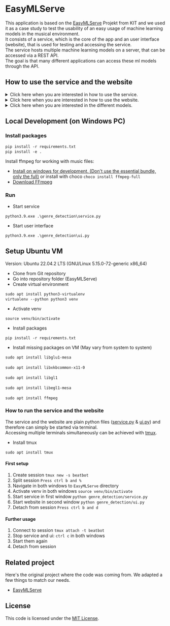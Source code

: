 # EasyMLServe

This application is based on the [EasyMLServe](https://github.com/KIT-IAI/EasyMLServe/) Projekt from KIT and we used it as a case study to test the usability of an easy usage of machine learning models in the musical environment.<br>
It consists of a service, which is the core of the app and an user interface (website), that is used for testing and accessing the service.<br>
The service hosts multiple machine learning models on a server, that can be accessed via a REST API.<br>
The goal is that many different applications can access these ml models through the API.

## How to use the service and the website

<details>
<summary>Click here when you are interested in how to use the service.</summary>

The service is reachable on port 8000.

Simply send a JSON Post request to /process:

```
{
    "model_to_use": 2, // 0 = "Librosa - GTZAN", 1 = "Librosa - FMA", 2 = "JLibrosa - GTZAN", 3 = "JLibrosa - FMA"
    "music_array": [
        mfcc_01_mean,mfcc_01_std,...,mfcc_20_mean,mfcc_20_std
    ]
}
```

The service will answer with a response like this:

```
{
  "genre": "Folk",
  "confidences": {
    "Electronic": 0.03255925909317552,
    "Experimental": 0.25040334119246555,
    "Folk": 0.41365239093414485,
    "HipHop": 0.06541446814588152,
    "Instrumental": 0.06807809042033906,
    "International": 0.07369756385779534,
    "Pop": 0.07780601926004657,
    "Rock": 0.018388872916917674
  }
}
```

</details>

<details>
<summary>Click here when you are interested in how to use the website.</summary>

The website is reachable on port 8080.

![How To Use Website](assets/how_to_website.png)

</details>

<details>
<summary>Click here when you are interested in the different models.</summary>

Four models are available, which differ in the following points:

- The language in which the mfcc values are generated:
  - Librosa: The popular Python library for working with audio files.
  - JLibrosa: The Java counterpart to the Python library, used because it generates slightly different values than Librosa.
- The data set from which the mfcc values are generated (we split the sound files described below into 5-second parts and added noise, doubling the number of snippets):
  - GTZAN: 10 genres, 100 audio files, each 30 seconds long.
  - Free Music Archive (FMA): 8 genres, 1000 audio files, each 30 seconds long.

</details>

## Local Development (on Windows PC)

### Install packages

```
pip install -r requirements.txt
pip install -e .
```

Install ffmpeg for working with music files:

- [Install on windows for development. (Don't use the essential bundle, only the full)](https://phoenixnap.com/kb/ffmpeg-windows) or install with choco `choco install ffmpeg-full`
- [Download FFmpeg](https://ffmpeg.org/download.html)

### Run

- Start service

```
python3.9.exe .\genre_detection\service.py
```

- Start user interface

```
python3.9.exe .\genre_detection\ui.py
```

## Setup Ubuntu VM

Version: Ubuntu 22.04.2 LTS (GNU/Linux 5.15.0-72-generic x86_64)

- Clone from Git repository
- Go into repository folder (EasyMLServe)
- Create virtual environment

```
sudo apt install python3-virtualenv
virtualenv --python python3 venv
```

- Activate venv

```
source venv/bin/activate
```

- Install packages

```
pip install -r requirements.txt
```

- Install missing packages on VM (May vary from system to system)

```
sudo apt install libglu1-mesa

sudo apt install libxkbcommon-x11-0

sudo apt install libgl1

sudo apt install libegl1-mesa

sudo apt install ffmpeg
```

### How to run the service and the website

The service and the website are plain python files ([service.py](genre_detection/service.py) & [ui.py](genre_detection/ui.py)) and therefore can simply be started via terminal.<br>
Accessing multiple terminals simultaneously can be achieved with [tmux](https://github.com/tmux/tmux/wiki).

- Install tmux

```
sudo apt install tmux
```

#### First setup

1. Create session `tmux new -s beatbot`
2. Split session `Press ctrl b and %`
3. Navigate in both windows to `EasyMLServe` directory
4. Activate venv in both windows `source venv/bin/activate`
5. Start service in first window `python genre_detection/service.py`
6. Start website in second window `python genre_detection/ui.py`
7. Detach from session `Press ctrl b and d`

#### Further usage

1. Connect to session `tmux attach -t beatbot`
2. Stop service and ui: `ctrl c` in both windows
3. Start them again
4. Detach from session

## Related project

Here's the original project where the code was coming from. We adapted a few things to match our needs.

- [EasyMLServe](https://github.com/KIT-IAI/EasyMLServe/)

## License

This code is licensed under the [MIT License](https://github.com/KIT-IAI/EasyMLServe/blob/main/LICENSE).
